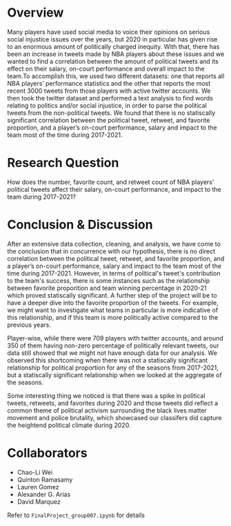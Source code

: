 # Overview
Many players have used social media to voice their opinions on serious social injustice issues over the years, but 2020 in particular has given rise to an enormous amount of politically charged inequity. With that, there has been an increase in tweets made by NBA players about these issues and we wanted to find a correlation between the amount of political tweets and its effect on their salary, on-court performance and overall impact to the team.To accomplish this, we used two different datasets: one that reports all NBA players’ performance statistics and the other that reports the most recent 3000 tweets from those players with active twitter accounts. We then took the twitter dataset and performed a text analysis to find words relating to politics and/or social injustice, in order to parse the political tweets from the non-political tweets. We found that there is no statiscally significant correlation between the political tweet, retweet, and favorite proportion, and a player’s on-court performance, salary and impact to the team most of the time during 2017-2021.

# Research Question
How does the number, favorite count, and retweet count of NBA players' political tweets affect their salary, on-court performance, and impact to the team during 2017-2021?

# Conclusion & Discussion
After an extensive data collection, cleaning, and analysis, we have come to the conclusion that in concurrence with our hypothesis, there is no direct correlation between the political tweet, retweet, and favorite proportion, and a player’s on-court performance, salary and impact to the team most of the time during 2017-2021. However, in terms of political's tweet's contribution to the team's success, there is some instances such as the relationship between favorite proporition and team winning percentage in 2020-21 which proved statiscally significant. A further step of the project will be to have a deeper dive into the favorite proportion of the tweets. For example, we might want to investigate what teams in particular is more indicative of this relationship, and if this team is more politically active compared to the previous years.

Player-wise, while there were 709 players with twitter accounts, and around 350 of them having non-zero percentage of politically relevant tweets, our data still showed that we might not have enough data for our analysis. We observed this shortcoming when there was not a statiscally significant relationship for political proportion for any of the seasons from 2017-2021, but a statiscally significant relationship when we looked at the aggregate of the seasons.

Some interesting thing we noticed is that there was a spike in political tweets, retweets, and favorites during 2020 and those tweets did reflect a common theme of political activism surrounding the black lives matter movement and police brutality, which showcased our classifers did capture the heightend political climate during 2020.

# Collaborators
* Chao-Li Wei 
* Quinton Ramasamy
* Lauren Gomez
* Alexander G. Arias
* David Marquez

Refer to `FinalProject_group007.ipynb` for details
